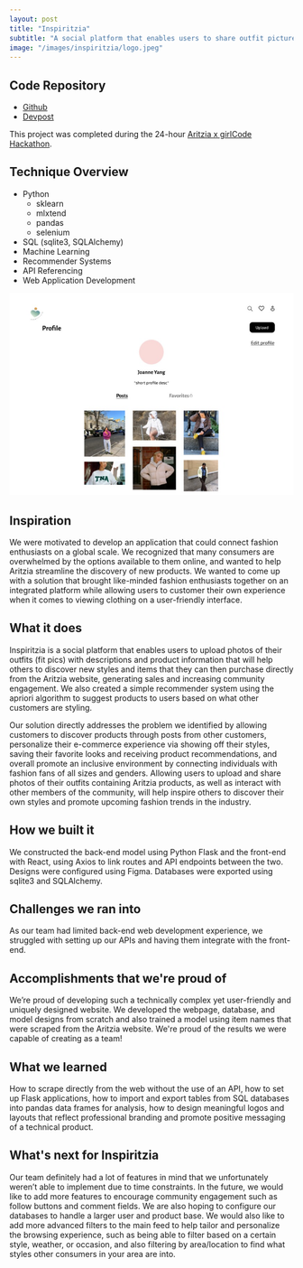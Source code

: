 ```yaml
---
layout: post
title: "Inspiritzia"
subtitle: "A social platform that enables users to share outfit pictures, supported by a recommender system to will help others discover new styles and items"
image: "/images/inspiritzia/logo.jpeg"
---
```

## Code Repository
- [Github](https://github.com/lzung/inspiritzia/tree/main)
- [Devpost](https://devpost.com/software/inspiritzia)

This project was completed during the 24-hour [Aritzia x girlCode Hackathon](https://www.ubcgirlcode.com/).

## Technique Overview
- Python
    - sklearn
    - mlxtend
    - pandas
    - selenium
- SQL (sqlite3, SQLAlchemy)
- Machine Learning
- Recommender Systems
- API Referencing
- Web Application Development

![Profile Page](/images/inspiritzia/profile_page.jpeg)
## Inspiration
We were motivated to develop an application that could connect fashion enthusiasts on a global scale. We recognized that many consumers are overwhelmed by the options available to them online, and wanted to help Aritzia streamline the discovery of new products. We wanted to come up with a solution that brought like-minded fashion enthusiasts together on an integrated platform while allowing users to customer their own experience when it comes to viewing clothing on a user-friendly interface.

## What it does
Inspiritzia is a social platform that enables users to upload photos of their outfits (fit pics) with descriptions and product information that will help others to discover new styles and items that they can then purchase directly from the Aritzia website, generating sales and increasing community engagement. We also created a simple recommender system using the apriori algorithm to suggest products to users based on what other customers are styling.  

Our solution directly addresses the problem we identified by allowing customers to discover products through posts from other customers, personalize their e-commerce experience via showing off their styles, saving their favorite looks and receiving product recommendations, and overall promote an inclusive environment by connecting individuals with fashion fans of all sizes and genders. Allowing users to upload and share photos of their outfits containing Aritzia products, as well as interact with other members of the community, will help inspire others to discover their own styles and promote upcoming fashion trends in the industry.

## How we built it
We constructed the back-end model using Python Flask and the front-end with React, using Axios to link routes and API endpoints between the two. Designs were configured using Figma. Databases were exported using sqlite3 and SQLAlchemy.

## Challenges we ran into
As our team had limited back-end web development experience, we struggled with setting up our APIs and having them integrate with the front-end.

## Accomplishments that we're proud of
We’re proud of developing such a technically complex yet user-friendly and uniquely designed website. We developed the webpage, database, and model designs from scratch and also trained a model using item names that were scraped from the Aritzia website. We're proud of the results we were capable of creating as a team!

## What we learned
How to scrape directly from the web without the use of an API, how to set up Flask applications, how to import and export tables from SQL databases into pandas data frames for analysis, how to design meaningful logos and layouts that reflect professional branding and promote positive messaging of a technical product.

## What's next for Inspiritzia
Our team definitely had a lot of features in mind that we unfortunately weren’t able to implement due to time constraints. In the future, we would like to add more features to encourage community engagement such as follow buttons and comment fields. We are also hoping to configure our databases to handle a larger user and product base. We would also like to add more advanced filters to the main feed to help tailor and personalize the browsing experience, such as being able to filter based on a certain style, weather, or occasion, and also filtering by area/location to find what styles other consumers in your area are into.